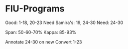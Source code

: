 # FIU-Programs

Good: 1-18, 20-23
Need Samira's: 19, 24-30
Need: 24-30

Span: 50-60-70%
Kappa: 85-93%

Annotate 24-30 on new
Convert 1-23
